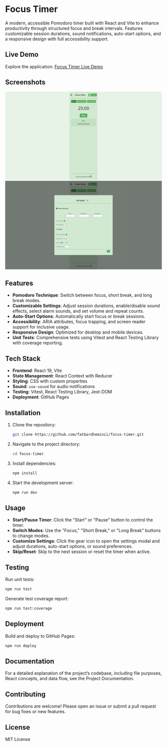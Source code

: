 # Focus Timer

A modern, accessible Pomodoro timer built with React and Vite to enhance productivity through structured focus and break intervals. Features customizable session durations, sound notifications, auto-start options, and a responsive design with full accessibility support.

## Live Demo

Explore the application: [Focus Timer Live Demo](https://fatbardheminii.github.io/focus-timer)

## Screenshots

![Focus Timer Main Interface](screenshots/Screenshot1.png)
![Settings Modal](screenshots/Screenshot2.png)

## Features

- **Pomodoro Technique**: Switch between focus, short break, and long break modes.
- **Customizable Settings**: Adjust session durations, enable/disable sound effects, select alarm sounds, and set volume and repeat counts.
- **Auto-Start Options**: Automatically start focus or break sessions.
- **Accessibility**: ARIA attributes, focus trapping, and screen reader support for inclusive usage.
- **Responsive Design**: Optimized for desktop and mobile devices.
- **Unit Tests**: Comprehensive tests using Vitest and React Testing Library with coverage reporting.

## Tech Stack

- **Frontend**: React 19, Vite
- **State Management**: React Context with Reducer
- **Styling**: CSS with custom properties
- **Sound**: `use-sound` for audio notifications
- **Testing**: Vitest, React Testing Library, Jest-DOM
- **Deployment**: GitHub Pages

## Installation

1. Clone the repository:
   ```bash
   git clone https://github.com/fatbardheminii/focus-timer.git
   ```
2. Navigate to the project directory:
   ```bash
   cd focus-timer
   ```
3. Install dependencies:
   ```bash
   npm install
   ```
4. Start the development server:
   ```bash
   npm run dev
   ```

## Usage

- **Start/Pause Timer**: Click the "Start" or "Pause" button to control the timer.
- **Switch Modes**: Use the "Focus," "Short Break," or "Long Break" buttons to change modes.
- **Customize Settings**: Click the gear icon to open the settings modal and adjust durations, auto-start options, or sound preferences.
- **Skip/Reset**: Skip to the next session or reset the timer when active.

## Testing

Run unit tests:
```bash
npm run test
```

Generate test coverage report:
```bash
npm run test:coverage
```

## Deployment

Build and deploy to GitHub Pages:
```bash
npm run deploy
```

## Documentation

For a detailed explanation of the project’s codebase, including file purposes, React concepts, and data flow, see the Project Documentation.

## Contributing

Contributions are welcome! Please open an issue or submit a pull request for bug fixes or new features.

## License

MIT License